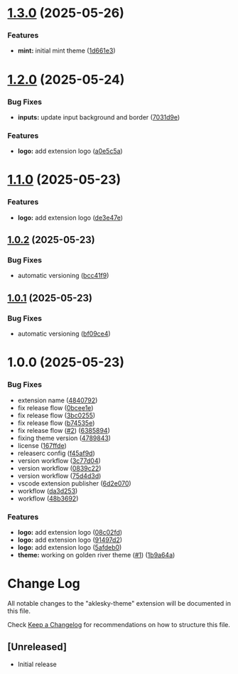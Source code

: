 # [1.3.0](https://github.com/aklesky/aklesky-theme/compare/v1.2.0...v1.3.0) (2025-05-26)


### Features

* **mint:** initial mint theme ([1d661e3](https://github.com/aklesky/aklesky-theme/commit/1d661e317c83aaf73b47465faba4d20bfef10c02))

# [1.2.0](https://github.com/aklesky/aklesky-theme/compare/v1.1.0...v1.2.0) (2025-05-24)


### Bug Fixes

* **inputs:** update input background and border ([7031d9e](https://github.com/aklesky/aklesky-theme/commit/7031d9e001d1f6edce9ca8c316a087c2e7c96bc5))


### Features

* **logo:** add extension logo ([a0e5c5a](https://github.com/aklesky/aklesky-theme/commit/a0e5c5a09399456a5f4e60837cad01caa2ecd255))

# [1.1.0](https://github.com/aklesky/aklesky-theme/compare/v1.0.2...v1.1.0) (2025-05-23)


### Features

* **logo:** add extension logo ([de3e47e](https://github.com/aklesky/aklesky-theme/commit/de3e47e86a7462fec1de5c14ebfafdebf459ebb2))

## [1.0.2](https://github.com/aklesky/aklesky-theme/compare/v1.0.1...v1.0.2) (2025-05-23)


### Bug Fixes

* automatic versioning ([bcc41f9](https://github.com/aklesky/aklesky-theme/commit/bcc41f9eb910134a9de5fe70f57e438a071da439))

## [1.0.1](https://github.com/aklesky/aklesky-theme/compare/v1.0.0...v1.0.1) (2025-05-23)


### Bug Fixes

* automatic versioning ([bf09ce4](https://github.com/aklesky/aklesky-theme/commit/bf09ce44468f14c852027377411d05b2cfffbb46))

# 1.0.0 (2025-05-23)


### Bug Fixes

* extension name ([4840792](https://github.com/aklesky/aklesky-theme/commit/4840792dd3096d762430b8c2422bfeae021aaa1a))
* fix release flow ([0bcee1e](https://github.com/aklesky/aklesky-theme/commit/0bcee1e17c3b134d1987d129f8592dfa11c8b400))
* fix release flow ([3bc0255](https://github.com/aklesky/aklesky-theme/commit/3bc0255caaa865a78f1e2332d1d65d7ad324b0b4))
* fix release flow ([b74535e](https://github.com/aklesky/aklesky-theme/commit/b74535e2f5505d86b0072c6e354bbcb6b335c98a))
* fix release flow ([#2](https://github.com/aklesky/aklesky-theme/issues/2)) ([6385894](https://github.com/aklesky/aklesky-theme/commit/6385894e135ba686dc6cc42e4fbc2618721a1afd))
* fixing theme version ([4789843](https://github.com/aklesky/aklesky-theme/commit/47898431a6d4c5262ec8fd91b1410507c331d395))
* license ([167ffde](https://github.com/aklesky/aklesky-theme/commit/167ffde11969c920603553c6763b9168bbeaef92))
* releaserc config ([f45af9d](https://github.com/aklesky/aklesky-theme/commit/f45af9de456818e68900484d167b243cb35b13b4))
* version workflow ([3c77d04](https://github.com/aklesky/aklesky-theme/commit/3c77d048c1a21a30c017d5f22cd72cf09120f917))
* version workflow ([0839c22](https://github.com/aklesky/aklesky-theme/commit/0839c22f30d6f6de2afcfbd522bb3d8f62cfc029))
* version workflow ([75d4d3d](https://github.com/aklesky/aklesky-theme/commit/75d4d3d7fded91f29aa63ac15dedae5f2049da90))
* vscode extension publisher ([6d2e070](https://github.com/aklesky/aklesky-theme/commit/6d2e070324e36b3a092b75d63cd0d6df885df706))
* workflow ([da3d253](https://github.com/aklesky/aklesky-theme/commit/da3d253914f5e17162a431d09559593ed2852a59))
* workflow ([48b3692](https://github.com/aklesky/aklesky-theme/commit/48b3692dc2d8e268cf35f68852edb1cbdfc39ec0))


### Features

* **logo:** add extension logo ([08c02fd](https://github.com/aklesky/aklesky-theme/commit/08c02fd9a9c20ee737723c957b7f327c0f4ca62d))
* **logo:** add extension logo ([91497d2](https://github.com/aklesky/aklesky-theme/commit/91497d2932c0d957c237831279f1f2f942f09d23))
* **logo:** add extension logo ([5afdeb0](https://github.com/aklesky/aklesky-theme/commit/5afdeb05d9373528376b58cf0dd38f762aa24653))
* **theme:** working on golden river theme ([#1](https://github.com/aklesky/aklesky-theme/issues/1)) ([1b9a64a](https://github.com/aklesky/aklesky-theme/commit/1b9a64aceec3e268d96c146e3af34ab4b54fa04d))

# Change Log

All notable changes to the "aklesky-theme" extension will be documented in this file.

Check [Keep a Changelog](http://keepachangelog.com/) for recommendations on how to structure this file.

## [Unreleased]

- Initial release
